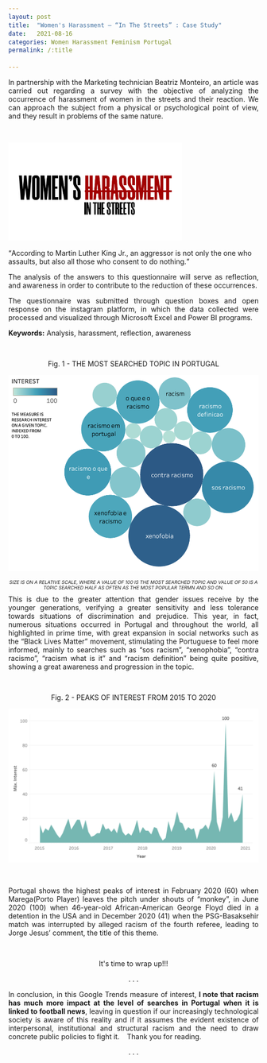 ```yaml
---
layout: post
title:  "Women's Harassment — “In The Streets” : Case Study"
date:   2021-08-16
categories: Women Harassment Feminism Portugal
permalink: /:title

---
```

<div style="text-align: justify"> 
In partnership with the Marketing technician Beatriz Monteiro, an article was carried out regarding a survey with the objective of analyzing the occurrence of harassment of women in the streets and their reaction. We can approach the subject from a physical or psychological point of view, and they result in problems of the same nature.
</div>

&ensp;

<p align="left" >
  <img src="/assets/posts/WomenHarassment/titulo.png" width="350"/>
</p>

<q>According to Martin Luther King Jr., an aggressor is not only the one who assaults, but also all those who consent to do nothing.</q>


<div style="text-align: justify">
The analysis of the answers to this questionnaire will serve as reflection, and awareness in order to contribute to the reduction of these occurrences.

The questionnaire was submitted through question boxes and open response on the instagram platform, in which the data collected were processed and visualized through Microsoft Excel and Power BI programs.

**Keywords:** Analysis, harassment, reflection, awareness
</div>

&ensp;









<p align="center">
Fig. 1 - THE MOST SEARCHED TOPIC IN PORTUGAL
</p>
<p align="center" >
  <img src="/assets/posts/GoogleTrends/bubble.png" width="550"/>
</p>

<p align="center" style="font-size:7pt; font-style:italic">
SIZE IS ON A RELATIVE SCALE, WHERE A VALUE OF 100 IS THE MOST SEARCHED TOPIC AND VALUE OF 50 IS A TOPIC SEARCHED HALF AS OFTEN AS THE MOST POPULAR TERMN AND SO ON.
</p>

<div style="text-align: justify">
This is due to the greater attention that gender issues receive by the younger generations, verifying a greater sensitivity and less tolerance towards situations of discrimination and prejudice. This year, in fact, numerous situations occurred in Portugal and throughout the world, all highlighted in prime time, with great expansion in social networks such as the “Black Lives Matter” movement, stimulating the Portuguese to feel more informed, mainly to searches such as “sos racism”, “xenophobia”, “contra racismo”, “racism what is it” and “racism definition” being quite positive, showing a great awareness and progression in the topic.
</div>

&ensp;

<p align="center">
Fig. 2 - PEAKS OF INTEREST FROM 2015 TO 2020
</p>
<p align="center" >
  <img src="/assets/posts/GoogleTrends/chart.png" width="650"/>
</p>

&ensp;

<div style="text-align: justify">
Portugal shows the highest peaks of interest in February 2020 (60) when Marega(Porto Player) leaves the pitch under shouts of “monkey”, in June 2020 (100) when 46-year-old African-American George Floyd died in a detention in the USA and in December 2020 (41) when the PSG-Basaksehir match was interrupted by alleged racism of the fourth referee, leading to Jorge Jesus’ comment, the title of this theme.
</div>

&ensp;

<p align="center">
It's time to wrap up!!!
</p>

<p align="center" >
. . .
</p>

<div style="text-align: justify">
In conclusion, in this Google Trends measure of interest, <b>I note that racism has much more impact at the level of searches in Portugal when it is linked to football news</b>, leaving in question if our increasingly technological society is aware of this reality and if it assumes the evident existence of interpersonal, institutional and structural racism and the need to draw concrete public policies to fight it.
&ensp;
Thank you for reading.
</div>

<p align="center" >
. . .
</p>